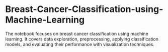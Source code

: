 # Breast-Cancer-Classification-using-Machine-Learning

The notebook focuses on breast cancer classification using machine learning. 
It covers data exploration, preprocessing, applying classification models, and evaluating their performance with visualization techniques.
